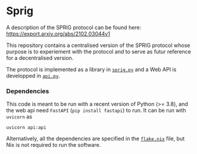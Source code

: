 # Sprig 

A description of the SPRIG protocol can be found here: https://export.arxiv.org/abs/2102.03044v1

This repository contains a centralised version of the SPRIG protocol 
whose purpose is to experiement with the protocol 
and to serve as futur reference for a decentralised version.

The protocol is implemented as a library
in [`sprig.py`](./sprig.py) and a Web API is 
developped in [`api.py`](./api.py).

### Dependencies

This code is meant to be run with a recent version of Python (>= 3.8),
and the web api need `FastAPI` (`pip install fastapi`) to run. 
It can be run with `uvicorn` as
```shell script
uvicorn api:api
```

Alternatively, all the dependencies are specified in the [`flake.nix`](./flake.nix)
file, but Nix is not required to run the software.
